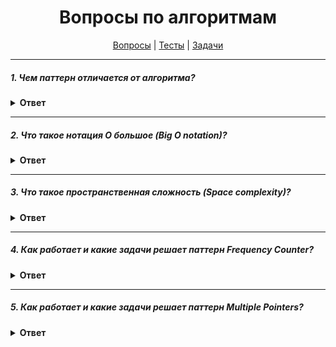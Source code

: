 <div align="center">

# Вопросы по алгоритмам

[Вопросы](https://github.com/dollaween/javascript-questions)
|
[Тесты](https://github.com/dollaween/javascript-tests)
|
[Задачи](https://github.com/dollaween/javascript-tasks)

</div>

---

##### 1. Чем паттерн отличается от алгоритма?

<details><summary><b>Ответ</b></summary>
<p>

**Алгоритм** — это четкий набор действий.

**Паттерн** — это высокоуровневое описание решения, реализация которого может отличаться в двух разных программах.

Если привести аналогии, то алгоритм — это кулинарный рецепт с чёткими шагами, а паттерн — инженерный чертёж, на котором нарисовано решение, но не конкретные шаги его реализации.

</p>
</details>

---

##### 2. Что такое нотация О большое (Big O notation)?

<details><summary><b>Ответ</b></summary>
<p>

Нотация О большое — это математическая нотация, которая описывает ограничивающее поведение функции, когда аргумент стремится к определенному значению или бесконечности. Проще говоря, нотация О большое описывает **худший вариант сложности** написанного кода с использованием алгебраических терминов.

Концепцию О большое необходимо понимать, чтобы уметь видеть и исправлять неоптимальный код.

##### Отбрасывание констант
Big O описывает только темп роста функции, поэтому мы отбрасываем константы при оценке сложности:
* `O(2N)` должен описываться как `O(N)`
* `O(500) = O(1)`
* `O(N/2) = O(N)`
* `O(N^2 + 100) = O(N^2)`

##### Неважная сложность
Мы можем сокращать описание сложности, убирая из формулы неважную сложность. Неважной считается сложность, которая значительно меньше уже имеющейся сложности (где значительно — это минимум в 2 раза)
* `O(N^2 + N^2) = O(N^2)`
* `O(N^2 + N) = O(N^2)` — так как `N` значительно меньше чем `N^2`
* `O(N + log N) = O(N)`, так как `log N` значительно меньше чем `N`
* `O(5 * 2^N + 10 * N^100) = O(2^N)`
* `O(N^2 + B) = O(N^2 + B)` — не может быть сокращено, так как мы не знаем что такое `B`

##### Складывать или умножать сложность?
Если действия выполняются последовательно — то складываем:
```js
for (int a: arrA) {}
for (int b: arrB) {}
// O(A + B)
```

Если действия зависимы друг от друга — то умножаем:
```js
for (int a: arrA) {
  for (int b: arrB) {}
}
// O(A * B)
```

##### Про сложность `log N`
Для алгоритмов, где на каждой итерации берется половина элементов — сложность будет включать `O(log N)` (включать, но не обязательно равняться).

##### Примеры сложности по убыванию
1. N!
2. 2^N
3. N^2
4. N * log N
5. N
6. Квадратный корень из N
7. log N
8. 1

##### Сложность Big O для базовых действий

Объекты:
* Доступ — `O(1)`
* Вставка — `O(1)`
* Удаление — `O(1)`
* Поиск (не ключа, а значения где бы то ни было в объекте) — `O(N)`
* `Object.keys()` — `O(N)`
* `Object.values()` — `O(N)`
* `hasOwnProperty` — `O(1)`

Массивы:
* push, pop — `O(1)`
* shift, unshift — `O(N)`
* concat, slice, splice — `O(N)`
* sort — `O(N * log N)`
* forEach, map, reduce, filter, ... — `O(N)`

Источники:
* [Оценка сложности алгоритма. Сложность алгоритмов. Big O, Большое О](https://www.youtube.com/watch?v=ZRdOb4yR0kk&ab_channel=CronisAcademy)

</p>
</details>

---

##### 3. Что такое пространственная сложность (Space complexity)?

<details><summary><b>Ответ</b></summary>
<p>

**Пространственная сложность** — один из критериев оценки алгоритмов, который показывает зависимость количества занимаемой памяти от размера входных данных.

</p>
</details>


---

##### 4. Как работает и какие задачи решает паттерн Frequency Counter?

<details><summary><b>Ответ</b></summary>
<p>

**Frequency Counter** — это паттерн, использующий объекты для хранения значений/частотности значений. Позволяет избежать квадратичной сложности O(N^2) вложенных циклов или операций с массивами/строками.

Подходит для:
* Подсчета частоты значений массива
* Вычисления содержания значений одного массива `arr1` в другом `arr2` (включая видоизмененные значения)
* Поиск нескольких значений в массиве `arr`, которые в совокупности дадут целевое значение `target`

```js
fn(arr)
fn(arr1, arr2)
fn(arr, target)
```

#### Реализация 1:
Реализация преимущественно используется при наличии двух массивов:
1. Создайте пустой объект `freqCounter`.
2. Пройдитесь по массиву, записав частотность (или другие нужные данные) в ключи `freqCounter`.
3. Пройдитесь по второму массиву, сравнив значения с ключами `freqCounter`.

Так как частотность хранится в ключах объекта `freqCounter`, то доступ к этим ключам мы получаем с константной сложностью O(N). В итоге мы проходимся по массиву два раза со сложностью O(N), вместо вложенных циклов со сложностью O(N^2).

#### Реализация 2:
Реализация преимущественно используется при наличии одного массива:
1. Создайте пустой объект `freqCounter`.
2. Пройдитесь по массиву, на каждой итерации записывая частотность в ключи `freqCounter` и сразу же сравниваия значения массива с ключами `freqCounter`.

#### Пример 1:
Пример первого вида реализации:

Напишите функцию, которая принимает два массива чисел и возвращает true, если второй массив содержит те же числа, но в квадрате (порядок чисел значения не имеет).

```js
function same(arr1, arr2) {
  if (arr1.length !== arr2.length) {
    return false
  }

  let freqCounter = {}

  for (let val of arr1) {
    let squared = val ** 2
    freqCounter[squared] = (freqCounter[squared] || 0) + 1
  }

  for (let val of arr2) {
    if (!freqCounter[val]) {
      return false
    }
    freqCounter[val] -= 1
  }

  return true
}
```

#### Пример 2:
Пример второго вида реализации:

Напишите функцию, которая принимает массив чисел `nums` и число `target`. Функция должна найти и вернуть индексы двух чисел, сумма которых равна числу `target`.

```js
function twoSum(nums, target) {
  const freqCounter = {}

  for (let i = 0; i < nums.length; i++) {
    const cur = freqCounter[nums[i]]

    if (cur >= 0) {
      return [cur, i]
    } else {
      const numToFind = target - nums[i]
      freqCounter[numToFind] = i
    }
  }

  return null
}
```

</p>
</details>

---

##### 5. Как работает и какие задачи решает паттерн Multiple Pointers?

<details><summary><b>Ответ</b></summary>
<p>

**Multiple Pointers** — это паттерн, при котором создаются несколько указателей, соответствующих индексу или позиции, и двигающихся по направлению к началу/концу/середине от начальной позиции. Паттерн крайне эффективен для решения задач с минимальной простраственной сложностью (space complexity).

Подходит для:
* Сравнивания/использования значений массива начиная одновременно из начала и конца

#### Реализация
0. При надобности — отсортируйте массив
1. Создайте несколько указателей с начальными позициями
2. Пройдитесь по массиву, в каждой итерации изменяя указатели

#### Пример
Напишите фукнцию, которая принимает отсортированный массив чисел numbers. Функция должна найти и вернуть первую пару чисел, сумма которых равна нулю.

```javascript
function sumZero(numbers) {
  let left = 0
  let right = numbers.length - 1

  while (left < right) {
    let sum = numbers[left] + numbers[right]

    if (sum === 0) return [numbers[left], numbers[right]]
    else if (sum < 0) left++
    else right--
  }
}
```

</p>
</details>
